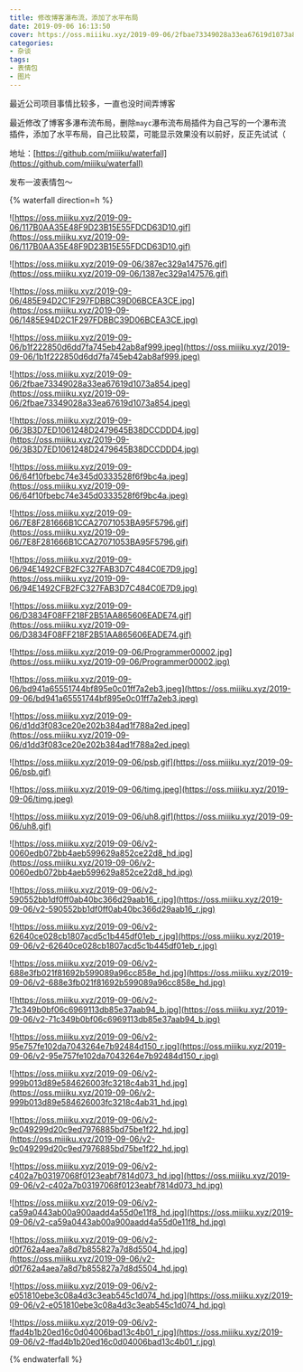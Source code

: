 ```yaml
---
title: 修改博客瀑布流，添加了水平布局
date: 2019-09-06 16:13:50
cover: https://oss.miiiku.xyz/2019-09-06/2fbae73349028a33ea67619d1073a854.jpeg
categories:
- 杂谈
tags: 
- 表情包
- 图片
---
```


最近公司项目事情比较多，一直也没时间弄博客

最近修改了博客多瀑布流布局，删除`mayc`瀑布流布局插件为自己写的一个瀑布流插件，添加了水平布局，自己比较菜，可能显示效果没有以前好，反正先试试（

地址：[https://github.com/miiiku/waterfall](https://github.com/miiiku/waterfall)

发布一波表情包～

{% waterfall direction=h %}

![https://oss.miiiku.xyz/2019-09-06/117B0AA35E48F9D23B15E55FDCD63D10.gif](https://oss.miiiku.xyz/2019-09-06/117B0AA35E48F9D23B15E55FDCD63D10.gif)

![https://oss.miiiku.xyz/2019-09-06/387ec329a147576.gif](https://oss.miiiku.xyz/2019-09-06/1387ec329a147576.gif)

![https://oss.miiiku.xyz/2019-09-06/485E94D2C1F297FDBBC39D06BCEA3CE.jpg](https://oss.miiiku.xyz/2019-09-06/1485E94D2C1F297FDBBC39D06BCEA3CE.jpg)

![https://oss.miiiku.xyz/2019-09-06/b1f222850d6dd7fa745eb42ab8af999.jpeg](https://oss.miiiku.xyz/2019-09-06/1b1f222850d6dd7fa745eb42ab8af999.jpeg)

![https://oss.miiiku.xyz/2019-09-06/2fbae73349028a33ea67619d1073a854.jpeg](https://oss.miiiku.xyz/2019-09-06/2fbae73349028a33ea67619d1073a854.jpeg)

![https://oss.miiiku.xyz/2019-09-06/3B3D7ED1061248D2479645B38DCCDDD4.jpg](https://oss.miiiku.xyz/2019-09-06/3B3D7ED1061248D2479645B38DCCDDD4.jpg)

![https://oss.miiiku.xyz/2019-09-06/64f10fbebc74e345d0333528f6f9bc4a.jpeg](https://oss.miiiku.xyz/2019-09-06/64f10fbebc74e345d0333528f6f9bc4a.jpeg)

![https://oss.miiiku.xyz/2019-09-06/7E8F281666B1CCA27071053BA95F5796.gif](https://oss.miiiku.xyz/2019-09-06/7E8F281666B1CCA27071053BA95F5796.gif)

![https://oss.miiiku.xyz/2019-09-06/94E1492CFB2FC327FAB3D7C484C0E7D9.jpg](https://oss.miiiku.xyz/2019-09-06/94E1492CFB2FC327FAB3D7C484C0E7D9.jpg)

![https://oss.miiiku.xyz/2019-09-06/D3834F08FF218F2B51AA865606EADE74.gif](https://oss.miiiku.xyz/2019-09-06/D3834F08FF218F2B51AA865606EADE74.gif)

![https://oss.miiiku.xyz/2019-09-06/Programmer00002.jpg](https://oss.miiiku.xyz/2019-09-06/Programmer00002.jpg)

![https://oss.miiiku.xyz/2019-09-06/bd941a65551744bf895e0c01ff7a2eb3.jpeg](https://oss.miiiku.xyz/2019-09-06/bd941a65551744bf895e0c01ff7a2eb3.jpeg)

![https://oss.miiiku.xyz/2019-09-06/d1dd3f083ce20e202b384ad1f788a2ed.jpeg](https://oss.miiiku.xyz/2019-09-06/d1dd3f083ce20e202b384ad1f788a2ed.jpeg)

![https://oss.miiiku.xyz/2019-09-06/psb.gif](https://oss.miiiku.xyz/2019-09-06/psb.gif)

![https://oss.miiiku.xyz/2019-09-06/timg.jpeg](https://oss.miiiku.xyz/2019-09-06/timg.jpeg)

![https://oss.miiiku.xyz/2019-09-06/uh8.gif](https://oss.miiiku.xyz/2019-09-06/uh8.gif)

![https://oss.miiiku.xyz/2019-09-06/v2-0060edb072bb4aeb599629a852ce22d8_hd.jpg](https://oss.miiiku.xyz/2019-09-06/v2-0060edb072bb4aeb599629a852ce22d8_hd.jpg)

![https://oss.miiiku.xyz/2019-09-06/v2-590552bb1df0ff0ab40bc366d29aab16_r.jpg](https://oss.miiiku.xyz/2019-09-06/v2-590552bb1df0ff0ab40bc366d29aab16_r.jpg)

![https://oss.miiiku.xyz/2019-09-06/v2-62640ce028cb1807acd5c1b445df01eb_r.jpg](https://oss.miiiku.xyz/2019-09-06/v2-62640ce028cb1807acd5c1b445df01eb_r.jpg)

![https://oss.miiiku.xyz/2019-09-06/v2-688e3fb021f81692b599089a96cc858e_hd.jpg](https://oss.miiiku.xyz/2019-09-06/v2-688e3fb021f81692b599089a96cc858e_hd.jpg)

![https://oss.miiiku.xyz/2019-09-06/v2-71c349b0bf06c6969113db85e37aab94_b.jpg](https://oss.miiiku.xyz/2019-09-06/v2-71c349b0bf06c6969113db85e37aab94_b.jpg)

![https://oss.miiiku.xyz/2019-09-06/v2-95e757fe102da7043264e7b92484d150_r.jpg](https://oss.miiiku.xyz/2019-09-06/v2-95e757fe102da7043264e7b92484d150_r.jpg)

![https://oss.miiiku.xyz/2019-09-06/v2-999b013d89e584626003fc3218c4ab31_hd.jpg](https://oss.miiiku.xyz/2019-09-06/v2-999b013d89e584626003fc3218c4ab31_hd.jpg)

![https://oss.miiiku.xyz/2019-09-06/v2-9c049299d20c9ed7976885bd75be1f22_hd.jpg](https://oss.miiiku.xyz/2019-09-06/v2-9c049299d20c9ed7976885bd75be1f22_hd.jpg)

![https://oss.miiiku.xyz/2019-09-06/v2-c402a7b03197068f0123eabf7814d073_hd.jpg](https://oss.miiiku.xyz/2019-09-06/v2-c402a7b03197068f0123eabf7814d073_hd.jpg)

![https://oss.miiiku.xyz/2019-09-06/v2-ca59a0443ab00a900aadd4a55d0e11f8_hd.jpg](https://oss.miiiku.xyz/2019-09-06/v2-ca59a0443ab00a900aadd4a55d0e11f8_hd.jpg)

![https://oss.miiiku.xyz/2019-09-06/v2-d0f762a4aea7a8d7b855827a7d8d5504_hd.jpg](https://oss.miiiku.xyz/2019-09-06/v2-d0f762a4aea7a8d7b855827a7d8d5504_hd.jpg)

![https://oss.miiiku.xyz/2019-09-06/v2-e051810ebe3c08a4d3c3eab545c1d074_hd.jpg](https://oss.miiiku.xyz/2019-09-06/v2-e051810ebe3c08a4d3c3eab545c1d074_hd.jpg)

![https://oss.miiiku.xyz/2019-09-06/v2-ffad4b1b20ed16c0d04006bad13c4b01_r.jpg](https://oss.miiiku.xyz/2019-09-06/v2-ffad4b1b20ed16c0d04006bad13c4b01_r.jpg)

{% endwaterfall %}